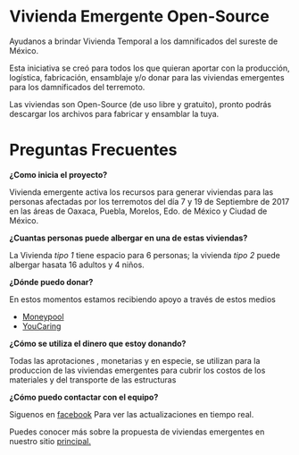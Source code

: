 # Vivienda Emergente Open-Source

Ayudanos a brindar Vivienda Temporal a los damnificados del sureste de México.

Esta iniciativa se creó para todos los que quieran aportar con la producción, logística, fabricación, ensamblaje y/o donar para las viviendas emergentes para los damnificados del terremoto.

Las viviendas son Open-Source (de uso libre y gratuito), pronto podrás descargar los archivos para fabricar y ensamblar la tuya.
# Preguntas Frecuentes
  **¿Como inicia el proyecto?**

  Vivienda emergente activa los recursos para generar viviendas para  las personas afectadas por los terremotos del día 7 y 19 de Septiembre de 2017 en las áreas de Oaxaca, Puebla, Morelos, Edo. de México y Ciudad de México.

**¿Cuantas personas puede albergar en una de estas viviendas?**

  La Vivienda *tipo 1* tiene espacio para 6 personas; la vivienda *tipo 2* puede albergar hasata 16 adultos y 4 niños.

 **¿Dónde puedo donar?**

 En estos momentos estamos recibiendo apoyo a través de estos medios
 * [Moneypool](https://www.moneypool.mx/pools/55402)
 * [YouCaring](https://www.youcaring.com/afectadosterremotoxochimilcocdmxyoaxaca-957534)

 **¿Cómo se utiliza el dinero que estoy donando?**

 Todas las aprotaciones , monetarias y en especie, se utilizan para la produccion de las viviendas emergentes para  cubrir los costos de los materiales y del transporte de las estructuras

 **¿Cómo puedo contactar con el equipo?**

Siguenos en [facebook](https://www.facebook.com/VIVD4/) Para ver las actualizaciones en tiempo real.

 Puedes conocer más sobre la propuesta de viviendas emergentes en nuestro sitio [principal.](http://viviendaemergente.com)
